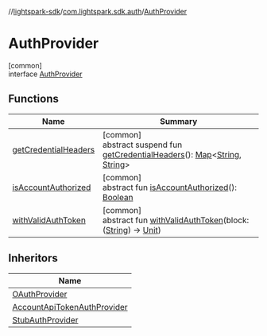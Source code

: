 //[lightspark-sdk](../../../index.md)/[com.lightspark.sdk.auth](../index.md)/[AuthProvider](index.md)

# AuthProvider

[common]\
interface [AuthProvider](index.md)

## Functions

| Name | Summary |
|---|---|
| [getCredentialHeaders](get-credential-headers.md) | [common]<br>abstract suspend fun [getCredentialHeaders](get-credential-headers.md)(): [Map](https://kotlinlang.org/api/latest/jvm/stdlib/kotlin.collections/-map/index.html)&lt;[String](https://kotlinlang.org/api/latest/jvm/stdlib/kotlin/-string/index.html), [String](https://kotlinlang.org/api/latest/jvm/stdlib/kotlin/-string/index.html)&gt; |
| [isAccountAuthorized](is-account-authorized.md) | [common]<br>abstract fun [isAccountAuthorized](is-account-authorized.md)(): [Boolean](https://kotlinlang.org/api/latest/jvm/stdlib/kotlin/-boolean/index.html) |
| [withValidAuthToken](with-valid-auth-token.md) | [common]<br>abstract fun [withValidAuthToken](with-valid-auth-token.md)(block: ([String](https://kotlinlang.org/api/latest/jvm/stdlib/kotlin/-string/index.html)) -&gt; [Unit](https://kotlinlang.org/api/latest/jvm/stdlib/kotlin/-unit/index.html)) |

## Inheritors

| Name |
|---|
| [OAuthProvider](../-o-auth-provider/index.md) |
| [AccountApiTokenAuthProvider](../-account-api-token-auth-provider/index.md) |
| [StubAuthProvider](../-stub-auth-provider/index.md) |
